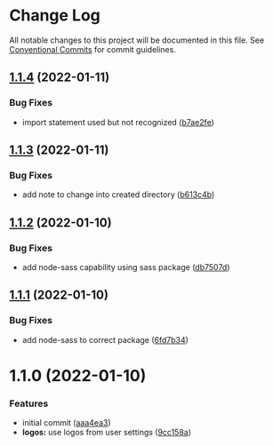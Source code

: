 # Change Log

All notable changes to this project will be documented in this file.
See [Conventional Commits](https://conventionalcommits.org) for commit guidelines.

## [1.1.4](https://github.com/wolzey/mx-docs/compare/create-mx-docs@1.1.3...create-mx-docs@1.1.4) (2022-01-11)


### Bug Fixes

* import statement used but not recognized ([b7ae2fe](https://github.com/wolzey/mx-docs/commit/b7ae2fe10e9085f56621da58a40aeb341066397b))





## [1.1.3](https://github.com/wolzey/mx-docs/compare/create-mx-docs@1.1.2...create-mx-docs@1.1.3) (2022-01-11)


### Bug Fixes

* add note to change into created directory ([b613c4b](https://github.com/wolzey/mx-docs/commit/b613c4b25d37c2b0c7f57a2c96727fafe755fe6f))





## [1.1.2](https://github.com/wolzey/mx-docs/compare/create-mx-docs@1.1.1...create-mx-docs@1.1.2) (2022-01-10)


### Bug Fixes

* add node-sass capability using sass package ([db7507d](https://github.com/wolzey/mx-docs/commit/db7507d44d213ec66c7999d0b393e52983e3dcff))





## [1.1.1](https://github.com/wolzey/mx-docs/compare/create-mx-docs@1.1.0...create-mx-docs@1.1.1) (2022-01-10)


### Bug Fixes

* add node-sass to correct package ([6fd7b34](https://github.com/wolzey/mx-docs/commit/6fd7b34c44a7be3488d17f0a0c48d65f019c1bc8))





# 1.1.0 (2022-01-10)


### Features

* initial commit ([aaa4ea3](https://github.com/wolzey/mx-docs/commit/aaa4ea3680e8b6d71a52b4db62b0c088a2a8eff8))
* **logos:** use logos from user settings ([9cc158a](https://github.com/wolzey/mx-docs/commit/9cc158a802afdfd0716e46d47e3bf54eb161ead5))
